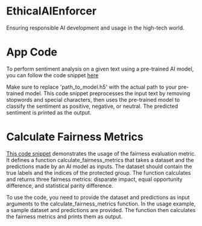 # EthicalAIEnforcer
Ensuring responsible AI development and usage in the high-tech world.

# App Code 

To perform sentiment analysis on a given text using a pre-trained AI model, you can follow the code snippet [here](app.py) 

Make sure to replace 'path_to_model.h5' with the actual path to your pre-trained model. This code snippet preprocesses the input text by removing stopwords and special characters, then uses the pre-trained model to classify the sentiment as positive, negative, or neutral. The predicted sentiment is printed as the output.

# Calculate Fairness Metrics

[This code snippet](calculate_fairness_metrics.py) demonstrates the usage of the fairness evaluation metric. It defines a function calculate_fairness_metrics that takes a dataset and the predictions made by an AI model as inputs. The dataset should contain the true labels and the indices of the protected group. The function calculates and returns three fairness metrics: disparate impact, equal opportunity difference, and statistical parity difference.

To use the code, you need to provide the dataset and predictions as input arguments to the calculate_fairness_metrics function. In the usage example, a sample dataset and predictions are provided. The function then calculates the fairness metrics and prints them as output.
